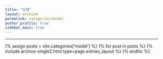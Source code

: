 ```yaml
---
title: "모델"
layout: archive
permalink: categories/model
author_profile: true
sidebar_main: true
---
```


<!-- 공백이 포함되어 있는 카테고리 이름의 경우 site.categories.['a b c'] 이런식으로! -->

***

{% assign posts = site.categories['model'] %}
{% for post in posts %} {% include archive-single2.html type=page.entries_layout %} {% endfor %}